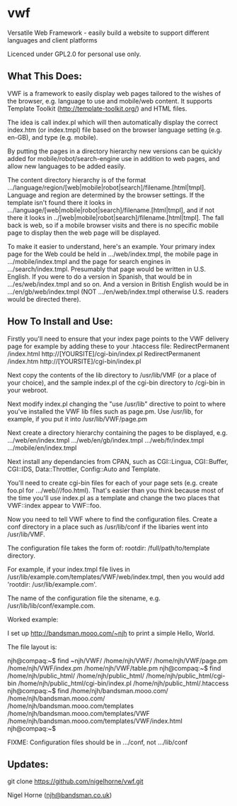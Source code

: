 vwf
===

Versatile Web Framework - easily build a website to support different languages and client platforms

Licenced under GPL2.0 for personal use only.

What This Does:
---------------

VWF is a framework to easily display web pages tailored to the wishes
of the browser, e.g. language to use and mobile/web content. It supports
Template Toolkit (http://template-toolkit.org/) and HTML files.

The idea is call index.pl which will then automatically display
the correct index.htm (or index.tmpl) file based on the browser language
setting (e.g. en-GB), and type (e.g. mobile).

By putting the pages in a directory hierarchy new versions can be quickly
added for mobile/robot/search-engine use in addition to web pages,
and allow new languages to be added easily.

The content directory hierarchy is of the format
.../language/region/[web|mobile|robot|search]/filename.[html|tmpl].
Language and region are determined by the browser settings. If the template
isn't found there it looks in
.../language/[web|mobile|robot|search]/filename.[html|tmpl], and if not
there it looks in ../[web|mobile|robot|search]/filename.[html|tmpl].
The fall back is web, so if a mobile browser visits and there is no specific
mobile page to display then the web page will be displayed.

To make it easier to understand, here's an example.  Your primary index page
for the Web could be held in .../web/index.tmpl, the mobile page in
.../mobile/index.tmpl and the page for search engines in
.../search/index.tmpl.  Presumably that page would be written in U.S.
English. If you were to do a version in Spanish, that would be in
.../es/web/index.tmpl and so on.  And a version in British English would be
in .../en/gb/web/index.tmpl (NOT .../en/web/index.tmpl otherwise U.S.
readers would be directed there).

How To Install and Use:
-----------------------

Firstly you'll need to ensure that your index page points to the VWF delivery
page for example by adding these to your .htaccess file:
RedirectPermanent	/index.html	http://[YOURSITE]/cgi-bin/index.pl
RedirectPermanent	/index.htm	http://[YOURSITE]/cgi-bin/index.pl

Next copy the contents of the lib directory to /usr/lib/VMF (or a place
of your choice), and the sample index.pl of the cgi-bin directory to /cgi-bin
in your webroot.

Next modify index.pl changing the "use /usr/lib" directive to point to
where you've installed the VWF lib files such as page.pm.  Use /usr/lib, for
example, if you put it into /usr/lib/VWF/page.pm

Next create a directory hierarchy containing the pages to be displayed, e.g.
.../web/en/index.tmpl
.../web/en/gb/index.tmpl
.../web/fr/index.tmpl
.../mobile/en/index.tmpl

Next install any dependancies from CPAN, such as CGI::Lingua, CGI::Buffer,
CGI::IDS, Data::Throttler, Config::Auto and Template.

You'll need to create cgi-bin files for each of your page sets (e.g. create
foo.pl for .../web/*/*/foo.html). That's easier than you think because most
of the time you'll use index.pl as a template and change the two places
that VWF::index appear to VWF::foo.

Now you need to tell VWF where to find the configuration files. Create a
conf directory in a place such as /usr/lib/conf if the libaries went into
/usr/lib/VMF.

The configuration file takes the form of:
	rootdir: /full/path/to/template directory.

For example, if your index.tmpl file lives in /usr/lib/example.com/templates/VWF/web/index.tmpl,
then you would add 'rootdir: /usr/lib/example.com'.

The name of the configuration file the sitename, e.g. /usr/lib/lib/conf/example.com.

Worked example:

I set up http://bandsman.mooo.com/~njh to print a simple Hello, World.

The file layout is:

njh@compaq:~$ find ~njh/VWF/
/home/njh/VWF/
/home/njh/VWF/page.pm
/home/njh/VWF/index.pm
/home/njh/VWF/table.pm
njh@compaq:~$ find /home/njh/public_html/
/home/njh/public_html/
/home/njh/public_html/cgi-bin
/home/njh/public_html/cgi-bin/index.pl
/home/njh/public_html/.htaccess
njh@compaq:~$ find /home/njh/bandsman.mooo.com/
/home/njh/bandsman.mooo.com/
/home/njh/bandsman.mooo.com/templates
/home/njh/bandsman.mooo.com/templates/VWF
/home/njh/bandsman.mooo.com/templates/VWF/index.html
njh@compaq:~$

FIXME: Configuration files should be in .../conf, not .../lib/conf

Updates:
--------

git clone https://github.com/nigelhorne/vwf.git


Nigel Horne (njh@bandsman.co.uk)
